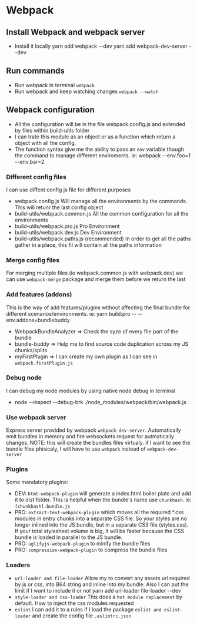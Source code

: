 # Webpack

## Install Webpack and webpack server

  - Install it locally
    yarn add webpack --dev
    yarn add webpack-dev-server --dev

## Run commands

  - Run webpack in terminal
    `webpack`
  - Run webpack and keep watching changes
    `webpack --watch`

## Webpack configuration

  - All the configuration will be in the file webpack.config.js and extended by files within build-uitls folder
  - I can trate this module as an object or as a function which return a object with all the config.
  - The function syntax give me the ability to pass an `env` variable though the command to manage different enviroments. ie: webpack --env.foo=1 --env.bar=2

### Different config files

  I can use diffent config js file for different purposes

  - webpack.config.js
    Will manage all the environments by the commands. This will retunr the last config object
  - build-utils/webpack.common.js
    All the common configuration for all the environments
  - build-utils/webpack.pro.js
    Pro Environment
  - build-utils/webpack.dev.js
    Dev Environment
  - build-utils/webpack.paths.js (recommended)
    In order to get all the paths gather in a place, this fil will contain all the paths information

### Merge config files

  For merging multiple files (ie webpack.common.js with webpack.dev) we can use `webpack-merge` package and merge them before we return the last

### Add features (addons)

  This is the way of add features/plugins without affecting the final bundle for different scenarios/environments.
  ie: yarn build:pro -- --env.addons=bundlebuddy

  - WebpackBundleAnalyzer => Check the syze of every file part of the bundle
  - bundle-buddy => Help me to find source code duplication across my JS chunks/splits
  - myFirstPlugin => I can create my own plugin as I can see in `webpack.firstPlugin.js`

### Debug node

  I can debug my node modules by using native node debug in terminal
  - node --inspect --debug-brk ./node_modules/webpack/bin/webpack.js

### Use webpack server

  Express server provided by webpack `webpack-dev-server`. Automatically emit bundles in memory and fire websockets request for autmatically changes. NOTE: this will create the bundles files virtualy. if I want to see the bundle files phisicaly, I will have to use `webpack` instead of `webpack-dev-server`

### Plugins

  Some mandatory plugins:

  - DEV: `html-webpack-plugin` will generate a index.html boiler plate and add it to dist folder. This is helpful when the bundle's name use `chunkhash`. ie: `[chunkhash].bundle.js`
  - PRO: `extract-text-webpack-plugin` which moves all the required *.css modules in entry chunks into a separate CSS file. So your styles are no longer inlined into the JS bundle, but in a separate CSS file (styles.css). If your total stylesheet volume is big, it will be faster because the CSS bundle is loaded in parallel to the JS bundle.
  - PRO: `uglifyjs-webpack-plugin` to minify the bundle files
  - PRO: `compression-webpack-plugin` to compress the bundle files

### Loaders

  - `url-loader and file-loader`
    Allow my to convert any assets url required by js or css, into B64 string and inline into my bundle. Also I can put the limit if I want to include it or not
      yarn add url-loader file-loader --dev
  - `style-loader and css-loader`
    This does a `hot module replacement` by default. How to inject the css modules requested
  - `eslint`
    I can add it to a rules if I load the package `eslint and eslint-loader` and create the config file `.eslintrc.json`
